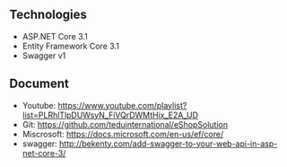 ## Technologies
- ASP.NET Core 3.1
- Entity Framework Core 3.1
- Swagger v1
## Document
- Youtube: https://www.youtube.com/playlist?list=PLRhlTlpDUWsyN_FiVQrDWMtHix_E2A_UD
- Git: https://github.com/teduinternational/eShopSolution
- Miscrosoft: https://docs.microsoft.com/en-us/ef/core/
- swagger: http://bekenty.com/add-swagger-to-your-web-api-in-asp-net-core-3/